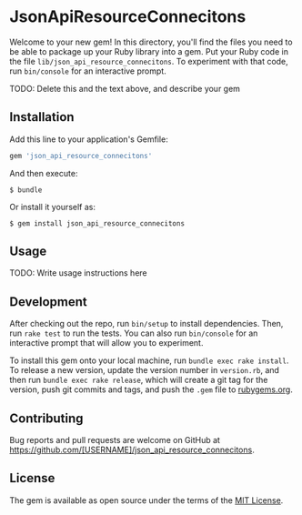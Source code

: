 # JsonApiResourceConnecitons

Welcome to your new gem! In this directory, you'll find the files you need to be able to package up your Ruby library into a gem. Put your Ruby code in the file `lib/json_api_resource_connecitons`. To experiment with that code, run `bin/console` for an interactive prompt.

TODO: Delete this and the text above, and describe your gem

## Installation

Add this line to your application's Gemfile:

```ruby
gem 'json_api_resource_connecitons'
```

And then execute:

    $ bundle

Or install it yourself as:

    $ gem install json_api_resource_connecitons

## Usage

TODO: Write usage instructions here

## Development

After checking out the repo, run `bin/setup` to install dependencies. Then, run `rake test` to run the tests. You can also run `bin/console` for an interactive prompt that will allow you to experiment.

To install this gem onto your local machine, run `bundle exec rake install`. To release a new version, update the version number in `version.rb`, and then run `bundle exec rake release`, which will create a git tag for the version, push git commits and tags, and push the `.gem` file to [rubygems.org](https://rubygems.org).

## Contributing

Bug reports and pull requests are welcome on GitHub at https://github.com/[USERNAME]/json_api_resource_connecitons.


## License

The gem is available as open source under the terms of the [MIT License](http://opensource.org/licenses/MIT).


